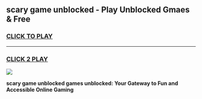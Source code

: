 
## scary game unblocked - Play Unblocked Gmaes & Free
<h3>
<a href="https://news.freeplayer.one?title=scary_game_unblocked&ref=16F">CLICK TO PLAY</a></h3>
<hr>

<h3>
<a href="https://news.freeplayer.one?title=scary_game_unblocked&ref=16F">CLICK 2 PLAY</a>
  
</h3>

<a href="https://news.freeplayer.one?title=scary_game_unblocked&ref=16F/"><img src="https://clearcache.store/games.png"></a>


**scary game unblocked games unblocked: Your Gateway to Fun and Accessible Online Gaming**
